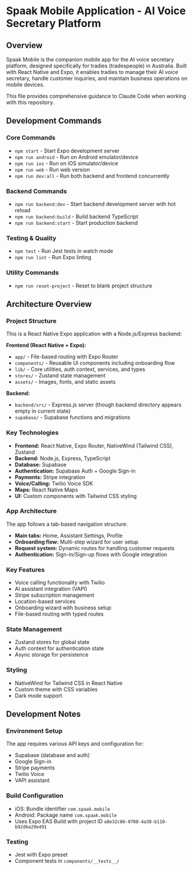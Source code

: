 # Spaak Mobile Application - AI Voice Secretary Platform

## Overview
Spaak Mobile is the companion mobile app for the AI voice secretary platform, designed specifically for tradies (tradespeople) in Australia. Built with React Native and Expo, it enables tradies to manage their AI voice secretary, handle customer inquiries, and maintain business operations on mobile devices.

This file provides comprehensive guidance to Claude Code when working with this repository.

## Development Commands

### Core Commands
- `npm start` - Start Expo development server
- `npm run android` - Run on Android emulator/device
- `npm run ios` - Run on iOS simulator/device
- `npm run web` - Run web version
- `npm run dev:all` - Run both backend and frontend concurrently

### Backend Commands
- `npm run backend:dev` - Start backend development server with hot reload
- `npm run backend:build` - Build backend TypeScript
- `npm run backend:start` - Start production backend

### Testing & Quality
- `npm test` - Run Jest tests in watch mode
- `npm run lint` - Run Expo linting

### Utility Commands
- `npm run reset-project` - Reset to blank project structure

## Architecture Overview

### Project Structure
This is a React Native Expo application with a Node.js/Express backend:

**Frontend (React Native + Expo):**
- `app/` - File-based routing with Expo Router
- `components/` - Reusable UI components including onboarding flow
- `lib/` - Core utilities, auth context, services, and types
- `stores/` - Zustand state management
- `assets/` - Images, fonts, and static assets

**Backend:**
- `backend/src/` - Express.js server (though backend directory appears empty in current state)
- `supabase/` - Supabase functions and migrations

### Key Technologies
- **Frontend:** React Native, Expo Router, NativeWind (Tailwind CSS), Zustand
- **Backend:** Node.js, Express, TypeScript
- **Database:** Supabase
- **Authentication:** Supabase Auth + Google Sign-in
- **Payments:** Stripe integration
- **Voice/Calling:** Twilio Voice SDK
- **Maps:** React Native Maps
- **UI:** Custom components with Tailwind CSS styling

### App Architecture
The app follows a tab-based navigation structure:
- **Main tabs:** Home, Assistant Settings, Profile
- **Onboarding flow:** Multi-step wizard for user setup
- **Request system:** Dynamic routes for handling customer requests
- **Authentication:** Sign-in/Sign-up flows with Google integration

### Key Features
- Voice calling functionality with Twilio
- AI assistant integration (VAPI)
- Stripe subscription management
- Location-based services
- Onboarding wizard with business setup
- File-based routing with typed routes

### State Management
- Zustand stores for global state
- Auth context for authentication state
- Async storage for persistence

### Styling
- NativeWind for Tailwind CSS in React Native
- Custom theme with CSS variables
- Dark mode support

## Development Notes

### Environment Setup
The app requires various API keys and configuration for:
- Supabase (database and auth)
- Google Sign-in
- Stripe payments
- Twilio Voice
- VAPI assistant

### Build Configuration
- iOS: Bundle identifier `com.spaak.mobile`
- Android: Package name `com.spaak.mobile`
- Uses Expo EAS Build with project ID `a8e32c86-9708-4a38-b110-b92d6a29e491`

### Testing
- Jest with Expo preset
- Component tests in `components/__tests__/`